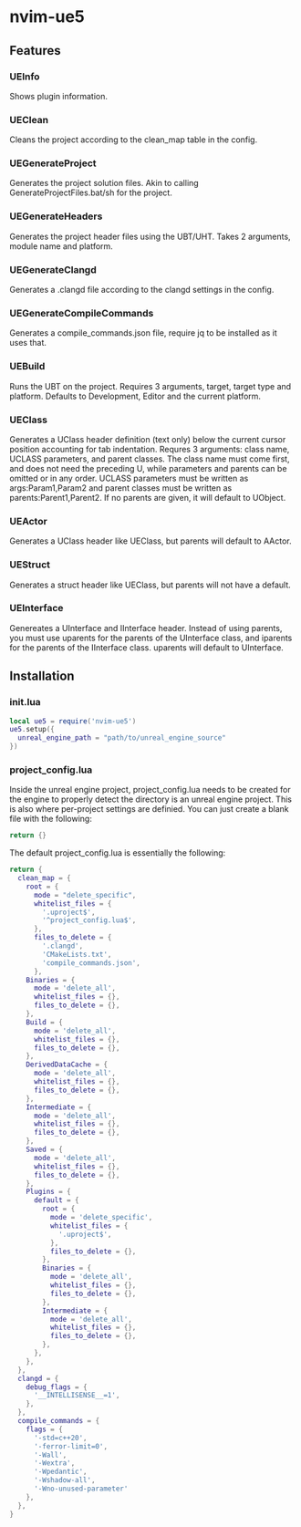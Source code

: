 # nvim-ue5
## Features
### UEInfo
Shows plugin information.
### UEClean
Cleans the project according to the clean_map table in the config.
### UEGenerateProject
Generates the project solution files. Akin to calling GenerateProjectFiles.bat/sh for the project.
### UEGenerateHeaders
Generates the project header files using the UBT/UHT.
Takes 2 arguments, module name and platform.
### UEGenerateClangd
Generates a .clangd file according to the clangd settings in the config.
### UEGenerateCompileCommands
Generates a compile_commands.json file, require jq to be installed as it uses that.
### UEBuild
Runs the UBT on the project.
Requires 3 arguments, target, target type and platform. Defaults to Development, Editor and the current platform.
### UEClass
Generates a UClass header definition (text only) below the current cursor position accounting for tab indentation.
Requres 3 arguments: class name, UCLASS parameters, and parent classes. 
The class name must come first, and does not need the preceding U, while parameters and parents can be omitted or in any order.
UCLASS parameters must be written as args:Param1,Param2 and parent classes must be written as parents:Parent1,Parent2.
If no parents are given, it will default to UObject.
### UEActor
Generates a UClass header like UEClass, but parents will default to AActor.
### UEStruct
Generates a struct header like UEClass, but parents will not have a default.
### UEInterface
Genereates a UInterface and IInterface header. 
Instead of using parents, you must use uparents for the parents of the UInterface class, and iparents for the parents of the IInterface class. 
uparents will default to UInterface.
## Installation
### init.lua
``` lua
local ue5 = require('nvim-ue5')
ue5.setup({
  unreal_engine_path = "path/to/unreal_engine_source"
})
```
### project_config.lua
Inside the unreal engine project, project_config.lua needs to be created for the engine to properly detect the directory is an unreal engine project. This is also where per-project settings are definied.
You can just create a blank file with the following:
``` lua
return {}
```

The default project_config.lua is essentially the following:
``` lua
return {
  clean_map = {
    root = {
      mode = "delete_specific",
      whitelist_files = {
        '.uproject$',
        '^project_config.lua$',
      },
      files_to_delete = {
        '.clangd',
        'CMakeLists.txt',
        'compile_commands.json',
      },
    Binaries = {
      mode = 'delete_all',
      whitelist_files = {},
      files_to_delete = {},
    },
    Build = {
      mode = 'delete_all',
      whitelist_files = {},
      files_to_delete = {},
    },
    DerivedDataCache = {
      mode = 'delete_all',
      whitelist_files = {},
      files_to_delete = {},
    },
    Intermediate = {
      mode = 'delete_all',
      whitelist_files = {},
      files_to_delete = {},
    },
    Saved = {
      mode = 'delete_all',
      whitelist_files = {},
      files_to_delete = {},
    },
    Plugins = {
      default = {
        root = {
          mode = 'delete_specific',
          whitelist_files = {
            '.uproject$',
          },
          files_to_delete = {},
        },
        Binaries = {
          mode = 'delete_all',
          whitelist_files = {},
          files_to_delete = {},
        },
        Intermediate = {
          mode = 'delete_all',
          whitelist_files = {},
          files_to_delete = {},
        },
      },
    },
  },
  clangd = {
    debug_flags = {
      '__INTELLISENSE__=1',
    },
  },
  compile_commands = {
    flags = {
      '-std=c++20',
      '-ferror-limit=0',
      '-Wall',
      '-Wextra',
      '-Wpedantic',
      '-Wshadow-all',
      '-Wno-unused-parameter'
    },
  },
}
```
